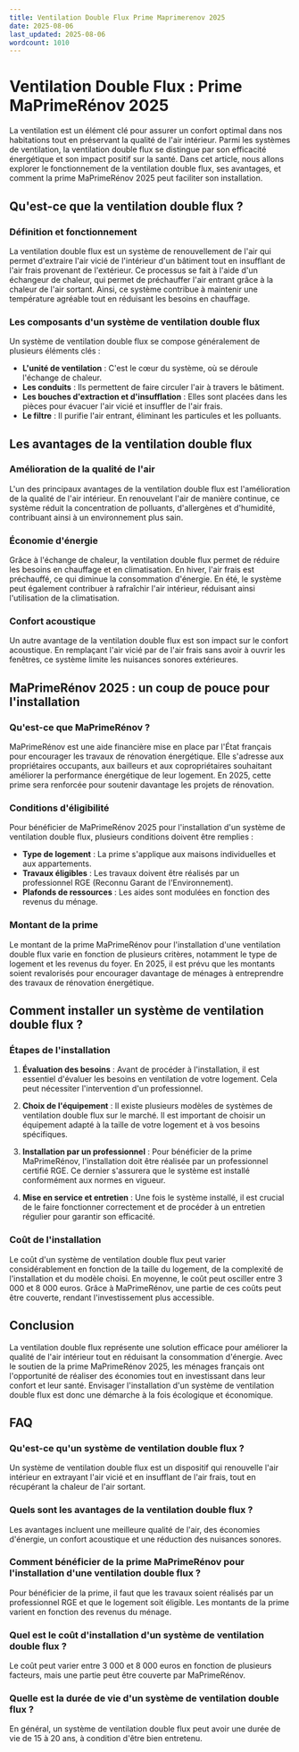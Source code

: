 ```yaml
---
title: Ventilation Double Flux Prime Maprimerenov 2025
date: 2025-08-06
last_updated: 2025-08-06
wordcount: 1010
---
```


# Ventilation Double Flux : Prime MaPrimeRénov 2025

La ventilation est un élément clé pour assurer un confort optimal dans nos habitations tout en préservant la qualité de l'air intérieur. Parmi les systèmes de ventilation, la ventilation double flux se distingue par son efficacité énergétique et son impact positif sur la santé. Dans cet article, nous allons explorer le fonctionnement de la ventilation double flux, ses avantages, et comment la prime MaPrimeRénov 2025 peut faciliter son installation.

## Qu'est-ce que la ventilation double flux ?

### Définition et fonctionnement

La ventilation double flux est un système de renouvellement de l'air qui permet d'extraire l'air vicié de l'intérieur d'un bâtiment tout en insufflant de l'air frais provenant de l'extérieur. Ce processus se fait à l'aide d'un échangeur de chaleur, qui permet de préchauffer l'air entrant grâce à la chaleur de l'air sortant. Ainsi, ce système contribue à maintenir une température agréable tout en réduisant les besoins en chauffage.

### Les composants d'un système de ventilation double flux

Un système de ventilation double flux se compose généralement de plusieurs éléments clés :

- **L'unité de ventilation** : C'est le cœur du système, où se déroule l'échange de chaleur.
- **Les conduits** : Ils permettent de faire circuler l'air à travers le bâtiment.
- **Les bouches d'extraction et d'insufflation** : Elles sont placées dans les pièces pour évacuer l'air vicié et insuffler de l'air frais.
- **Le filtre** : Il purifie l'air entrant, éliminant les particules et les polluants.

## Les avantages de la ventilation double flux

### Amélioration de la qualité de l'air

L'un des principaux avantages de la ventilation double flux est l'amélioration de la qualité de l'air intérieur. En renouvelant l'air de manière continue, ce système réduit la concentration de polluants, d'allergènes et d'humidité, contribuant ainsi à un environnement plus sain.

### Économie d'énergie

Grâce à l'échange de chaleur, la ventilation double flux permet de réduire les besoins en chauffage et en climatisation. En hiver, l'air frais est préchauffé, ce qui diminue la consommation d'énergie. En été, le système peut également contribuer à rafraîchir l'air intérieur, réduisant ainsi l'utilisation de la climatisation.

### Confort acoustique

Un autre avantage de la ventilation double flux est son impact sur le confort acoustique. En remplaçant l'air vicié par de l'air frais sans avoir à ouvrir les fenêtres, ce système limite les nuisances sonores extérieures.

## MaPrimeRénov 2025 : un coup de pouce pour l'installation

### Qu'est-ce que MaPrimeRénov ?

MaPrimeRénov est une aide financière mise en place par l'État français pour encourager les travaux de rénovation énergétique. Elle s'adresse aux propriétaires occupants, aux bailleurs et aux copropriétaires souhaitant améliorer la performance énergétique de leur logement. En 2025, cette prime sera renforcée pour soutenir davantage les projets de rénovation.

### Conditions d'éligibilité

Pour bénéficier de MaPrimeRénov 2025 pour l'installation d'un système de ventilation double flux, plusieurs conditions doivent être remplies :

- **Type de logement** : La prime s'applique aux maisons individuelles et aux appartements.
- **Travaux éligibles** : Les travaux doivent être réalisés par un professionnel RGE (Reconnu Garant de l'Environnement).
- **Plafonds de ressources** : Les aides sont modulées en fonction des revenus du ménage.

### Montant de la prime

Le montant de la prime MaPrimeRénov pour l'installation d'une ventilation double flux varie en fonction de plusieurs critères, notamment le type de logement et les revenus du foyer. En 2025, il est prévu que les montants soient revalorisés pour encourager davantage de ménages à entreprendre des travaux de rénovation énergétique.

## Comment installer un système de ventilation double flux ?

### Étapes de l'installation

1. **Évaluation des besoins** : Avant de procéder à l'installation, il est essentiel d'évaluer les besoins en ventilation de votre logement. Cela peut nécessiter l'intervention d'un professionnel.
   
2. **Choix de l'équipement** : Il existe plusieurs modèles de systèmes de ventilation double flux sur le marché. Il est important de choisir un équipement adapté à la taille de votre logement et à vos besoins spécifiques.

3. **Installation par un professionnel** : Pour bénéficier de la prime MaPrimeRénov, l'installation doit être réalisée par un professionnel certifié RGE. Ce dernier s'assurera que le système est installé conformément aux normes en vigueur.

4. **Mise en service et entretien** : Une fois le système installé, il est crucial de le faire fonctionner correctement et de procéder à un entretien régulier pour garantir son efficacité.

### Coût de l'installation

Le coût d'un système de ventilation double flux peut varier considérablement en fonction de la taille du logement, de la complexité de l'installation et du modèle choisi. En moyenne, le coût peut osciller entre 3 000 et 8 000 euros. Grâce à MaPrimeRénov, une partie de ces coûts peut être couverte, rendant l'investissement plus accessible.

## Conclusion

La ventilation double flux représente une solution efficace pour améliorer la qualité de l'air intérieur tout en réduisant la consommation d'énergie. Avec le soutien de la prime MaPrimeRénov 2025, les ménages français ont l'opportunité de réaliser des économies tout en investissant dans leur confort et leur santé. Envisager l'installation d'un système de ventilation double flux est donc une démarche à la fois écologique et économique.

## FAQ

### Qu'est-ce qu'un système de ventilation double flux ?

Un système de ventilation double flux est un dispositif qui renouvelle l'air intérieur en extrayant l'air vicié et en insufflant de l'air frais, tout en récupérant la chaleur de l'air sortant.

### Quels sont les avantages de la ventilation double flux ?

Les avantages incluent une meilleure qualité de l'air, des économies d'énergie, un confort acoustique et une réduction des nuisances sonores.

### Comment bénéficier de la prime MaPrimeRénov pour l'installation d'une ventilation double flux ?

Pour bénéficier de la prime, il faut que les travaux soient réalisés par un professionnel RGE et que le logement soit éligible. Les montants de la prime varient en fonction des revenus du ménage.

### Quel est le coût d'installation d'un système de ventilation double flux ?

Le coût peut varier entre 3 000 et 8 000 euros en fonction de plusieurs facteurs, mais une partie peut être couverte par MaPrimeRénov.

### Quelle est la durée de vie d'un système de ventilation double flux ?

En général, un système de ventilation double flux peut avoir une durée de vie de 15 à 20 ans, à condition d'être bien entretenu.